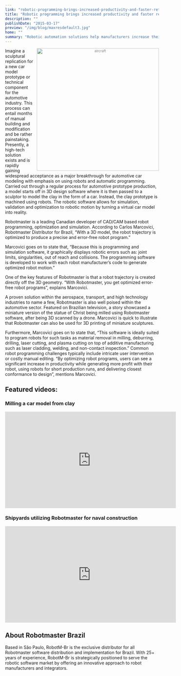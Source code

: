 ```yaml
---
link: "robotic-programming-brings-increased-productivity-and-faster-return-on-investment"
title: "Robotic programming brings increased productivity and faster return on investment"
description: ""
publishDate: "2015-03-17"
preview: "/img/blog/maxresdefault3.jpg"
home: ""
summary: "Robotic automation solutions help manufacturers increase their productivity, through a reduction of inputs like energy requirements or production errors, while improving production output, produce quality and consistency. An article entitled, “Robotic programming brings increased productivity and faster return on investment”, was put together thanks to our distributor in Brazil."
---
```

<div style="font-size:80%; text-align: center; float:right;margin-left: 1em; color:grey;"><img src="/img/blog/maxresdefault3.jpg" alt="aircraft" style="width:400px; display: block;margin-bottom: 0.2em;"></div>

Imagine a sculptural replication for a new car model prototype or technical component for the automotive industry. This process can entail months of manual building and modification and be rather painstaking. Presently, a high-tech solution exists and is rapidly gaining widespread acceptance as a major breakthrough for automotive car modeling with emphasis on using robots and automatic programming. Carried out through a regular process for automotive prototype production, a model starts off in 3D design software where it is then passed to a sculptor to model the clay in the form of a car.  Instead, the clay prototype is machined using robots. The robotic software allows for simulation, validation and optimization to robotic motion by turning a virtual car model into reality.

Robotmaster is a leading Canadian developer of CAD/CAM based robot programming, optimization and simulation. According to Carlos Marcovici, Robotmaster Distributor for Brazil, “With a 3D model, the robot trajectory is optimized to produce a precise and error-free robot program.” 

Marcovici goes on to state that, “Because this is programming and simulation software, it graphically displays robotic errors such as: joint limits, singularities, out of reach and collisions. The programming software is developed to work with each robot manufacturer’s code to generate optimized robot motion.”

One of the key features of Robotmaster is that a robot trajectory is created directly off the 3D geometry. “With Robotmaster, you get optimized error-free robot programs”, explains Marcovici. 

A proven solution within the aerospace, transport, and high technology industries to name a few, Robotmaster is also well poised within the automotive sector. Featured on Brazilian television, a story showcased a miniature version of the statue of Christ being milled using Robotmaster software, after being 3D scanned by a drone. Marcovici is quick to illustrate that Robotmaster can also be used for 3D printing of miniature sculptures.
 
Furthermore, Marcovici goes on to state that, “This software is ideally suited to program robots for such tasks as material removal in milling, deburring, drilling, laser cutting, and plasma cutting on top of additive manufacturing such as laser cladding, welding, and non-contact inspection.” Common robot programming challenges typically include intricate user intervention or costly manual editing. “By optimizing robot programs, users can see a significant increase in productivity while generating more profit with their robot, using robots for short production runs, and delivering closest conformance to design”, mentions Marcovici. 

## Featured videos:
 
### Milling a car model from clay

<iframe width="560" height="315" src="https://www.youtube.com/embed/KOZQJt79_90" frameborder="0" allowfullscreen></iframe>

### Shipyards utilizing Robotmaster for naval construction
 
<iframe width="560" height="315" src="https://www.youtube.com/embed/kXZy5rZkoI8" frameborder="0" allowfullscreen></iframe>


## About Robotmaster Brazil
Based in São Paulo, RobotM-Br is the exclusive distributor for all Robotmaster software distribution and implementation for Brazil. With 25+ years of experience, RobotM-Br is strategically positioned to serve the robotic software market by offering an innovative approach to robot manufacturers and integrators.